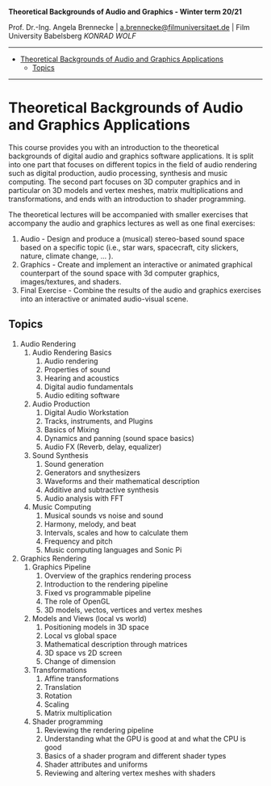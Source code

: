 <!-- ---  
title: Theoretical Backgrounds of Audio and Graphics
author: Angela Brennecke
affiliation: Film University Babelsberg KONRAD WOLF
date: Winter term 20/21
---   -->
**Theoretical Backgrounds of Audio and Graphics - Winter term 20/21**

Prof. Dr.-Ing. Angela Brennecke | a.brennecke@filmuniversitaet.de | Film University Babelsberg *KONRAD WOLF*

---

- [Theoretical Backgrounds of Audio and Graphics Applications](#theoretical-backgrounds-of-audio-and-graphics-applications)
  - [Topics](#topics)

---

# Theoretical Backgrounds of Audio and Graphics Applications

This course provides you with an introduction to the theoretical backgrounds of digital audio and graphics software applications. It is split into one part that focuses on different topics in the field of audio rendering such as digital production, audio processing, synthesis and music computing. The second part focuses on 3D computer graphics and in particular on 3D models and vertex meshes, matrix multiplications and transformations, and ends with an introduction to shader programming.

The theoretical lectures will be accompanied with smaller exercises that accompany the audio and graphics lectures as well as one final exercises:
1) Audio - Design and produce a (musical) stereo-based sound space based on a specific topic (i.e., star wars, spacecraft, city slickers, nature, climate change, ... ).
2) Graphics - Create and implement an interactive or animated graphical counterpart of the sound space with 3d computer graphics, images/textures, and shaders.
3) Final Exercise - Combine the results of the audio and graphics exercises into an interactive or animated audio-visual scene.

 ## Topics

1) Audio Rendering 
   1) Audio Rendering Basics
      1) Audio rendering 
      2) Properties of sound
      3) Hearing and acoustics 
      4) Digital audio fundamentals
      5) Audio editing software
   2) Audio Production
      1) Digital Audio Workstation
      2) Tracks, instruments, and Plugins
      3) Basics of Mixing 
      4) Dynamics and panning (sound space basics)
      5) Audio FX (Reverb, delay, equalizer)
   3) Sound Synthesis
      1) Sound generation
      2) Generators and snythesizers
      3) Waveforms and their mathematical description
      4) Additive and subtractive synthesis
      5) Audio analysis with FFT
   4) Music Computing
      1) Musical sounds vs noise and sound
      2) Harmony, melody, and beat 
      3) Intervals, scales and how to calculate them
      4) Frequency and pitch
      5) Music computing languages and Sonic Pi
2) Graphics Rendering 
   1) Graphics Pipeline
      1) Overview of the graphics rendering process
      2) Introduction to the rendering pipeline
      3) Fixed vs programmable pipeline
      4) The role of OpenGL
      5) 3D models, vectos, vertices and vertex meshes
   2) Models and Views (local vs world)
      1) Positioning models in 3D space
      2) Local vs global space
      3) Mathematical description through matrices
      4) 3D space vs 2D screen
      5) Change of dimension
   3) Transformations
      1) Affine transformations
      2) Translation
      3) Rotation
      4) Scaling
      5) Matrix multiplication
   4) Shader programming
      1) Reviewing the rendering pipeline
      2) Understanding what the GPU is good at and what the CPU is good
      3) Basics of a shader program and different shader types
      4) Shader attributes and uniforms
      5) Reviewing and altering vertex meshes with shaders
